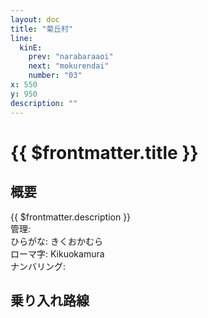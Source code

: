 ```yaml
---
layout: doc
title: "菊丘村"
line:
  kinE:
    prev: "narabaraaoi"
    next: "mokurendai"
    number: "03"
x: 550
y: 950
description: ""
---
```


# {{ $frontmatter.title }}
<!-- ![駅の写真の説明](駅の写真のURL) -->

## 概要
{{ $frontmatter.description }}  
管理:   
ひらがな: きくおかむら  
ローマ字: Kikuokamura  
ナンバリング: <Numberling />

## 乗り入れ路線
<LineInfo />